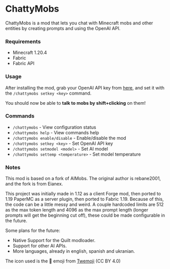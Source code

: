 # ChattyMobs
ChattyMobs is a mod that lets you chat with Minecraft mobs and other entities by creating prompts and using the OpenAI API.

### Requirements
- Minecraft 1.20.4
- Fabric
- Fabric API

### Usage
After installing the mod, grab your OpenAI API key from [here](https://beta.openai.com/account/api-keys), and set it with the `/chattymobs setkey <key>` command.

You should now be able to **talk to mobs by shift+clicking** on them!

### Commands
- `/chattymobs` - View configuration status
- `/chattymobs help` - View commands help
- `/chattymobs enable/disable` - Enable/disable the mod
- `/chattymobs setkey <key>` - Set OpenAI API key
- `/chattymobs setmodel <model>` - Set AI model
- `/chattymobs settemp <temperature>` - Set model temperature

### Notes
This mod is based on a fork of AIMobs. The original author is rebane2001, and the fork is from Eianex.

This project was initially made in 1.12 as a client Forge mod, then ported to 1.19 PaperMC as a server plugin, then ported to Fabric 1.19. Because of this, the code can be a little messy and weird. A couple hardcoded limits are 512 as the max token length and 4096 as the max prompt length (longer prompts will get the beginning cut off), these could be made configurable in the future.

Some plans for the future:  
- Native Support for the Quilt modloader.
- Support for other AI APIs.
- More languages, already in english, spanish and ukranian.

The icon used is the **🧠** emoji from [Twemoji](https://twemoji.twitter.com/) (CC BY 4.0)
